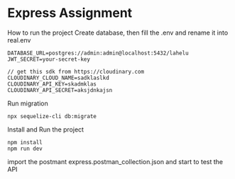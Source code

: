 # Express Assignment

How to run the project
Create database, then fill the .env and rename it into real.env

```
DATABASE_URL=postgres://admin:admin@localhost:5432/lahelu
JWT_SECRET=your-secret-key

// get this sdk from https://cloudinary.com
CLOUDINARY_CLOUD_NAME=sadklaslkd
CLOUDINARY_API_KEY=skadmklas
CLOUDINARY_API_SECRET=aksjdnkajsn
```

Run migration
```
npx sequelize-cli db:migrate
```

Install and Run the project
```
npm install
npm run dev
```

import the postmant express.postman_collection.json and start to test the API
